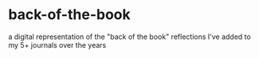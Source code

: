 # back-of-the-book
a digital representation of the "back of the book" reflections I've added to my 5+ journals over the years 
